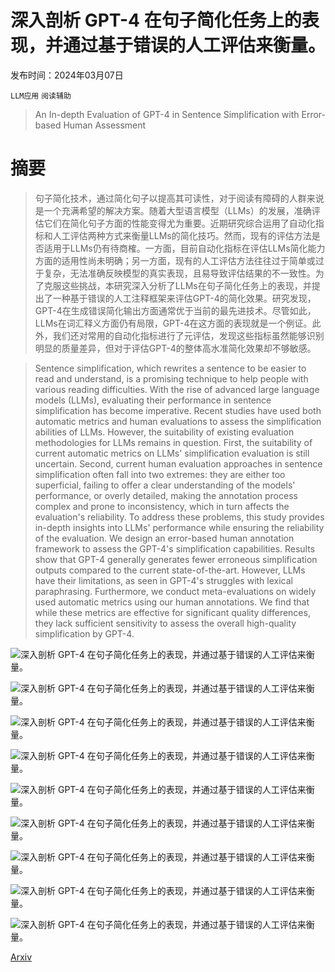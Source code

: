 # 深入剖析 GPT-4 在句子简化任务上的表现，并通过基于错误的人工评估来衡量。

发布时间：2024年03月07日

`LLM应用` `阅读辅助`

> An In-depth Evaluation of GPT-4 in Sentence Simplification with Error-based Human Assessment

# 摘要

> 句子简化技术，通过简化句子以提高其可读性，对于阅读有障碍的人群来说是一个充满希望的解决方案。随着大型语言模型（LLMs）的发展，准确评估它们在简化句子方面的性能变得尤为重要。近期研究综合运用了自动化指标和人工评估两种方式来衡量LLMs的简化技巧。然而，现有的评估方法是否适用于LLMs仍有待商榷。一方面，目前自动化指标在评估LLMs简化能力方面的适用性尚未明确；另一方面，现有的人工评估方法往往过于简单或过于复杂，无法准确反映模型的真实表现，且易导致评估结果的不一致性。为了克服这些挑战，本研究深入分析了LLMs在句子简化任务上的表现，并提出了一种基于错误的人工注释框架来评估GPT-4的简化效果。研究发现，GPT-4在生成错误简化输出方面通常优于当前的最先进技术。尽管如此，LLMs在词汇释义方面仍有局限，GPT-4在这方面的表现就是一个例证。此外，我们还对常用的自动化指标进行了元评估，发现这些指标虽然能够识别明显的质量差异，但对于评估GPT-4的整体高水准简化效果却不够敏感。

> Sentence simplification, which rewrites a sentence to be easier to read and understand, is a promising technique to help people with various reading difficulties. With the rise of advanced large language models (LLMs), evaluating their performance in sentence simplification has become imperative. Recent studies have used both automatic metrics and human evaluations to assess the simplification abilities of LLMs. However, the suitability of existing evaluation methodologies for LLMs remains in question. First, the suitability of current automatic metrics on LLMs' simplification evaluation is still uncertain. Second, current human evaluation approaches in sentence simplification often fall into two extremes: they are either too superficial, failing to offer a clear understanding of the models' performance, or overly detailed, making the annotation process complex and prone to inconsistency, which in turn affects the evaluation's reliability. To address these problems, this study provides in-depth insights into LLMs' performance while ensuring the reliability of the evaluation. We design an error-based human annotation framework to assess the GPT-4's simplification capabilities. Results show that GPT-4 generally generates fewer erroneous simplification outputs compared to the current state-of-the-art. However, LLMs have their limitations, as seen in GPT-4's struggles with lexical paraphrasing. Furthermore, we conduct meta-evaluations on widely used automatic metrics using our human annotations. We find that while these metrics are effective for significant quality differences, they lack sufficient sensitivity to assess the overall high-quality simplification by GPT-4.

![深入剖析 GPT-4 在句子简化任务上的表现，并通过基于错误的人工评估来衡量。](../../../paper_images/2403.04963/x1.png)

![深入剖析 GPT-4 在句子简化任务上的表现，并通过基于错误的人工评估来衡量。](../../../paper_images/2403.04963/x2.png)

![深入剖析 GPT-4 在句子简化任务上的表现，并通过基于错误的人工评估来衡量。](../../../paper_images/2403.04963/x3.png)

![深入剖析 GPT-4 在句子简化任务上的表现，并通过基于错误的人工评估来衡量。](../../../paper_images/2403.04963/x4.png)

![深入剖析 GPT-4 在句子简化任务上的表现，并通过基于错误的人工评估来衡量。](../../../paper_images/2403.04963/x5.png)

![深入剖析 GPT-4 在句子简化任务上的表现，并通过基于错误的人工评估来衡量。](../../../paper_images/2403.04963/x6.png)

![深入剖析 GPT-4 在句子简化任务上的表现，并通过基于错误的人工评估来衡量。](../../../paper_images/2403.04963/x7.png)

![深入剖析 GPT-4 在句子简化任务上的表现，并通过基于错误的人工评估来衡量。](../../../paper_images/2403.04963/x8.png)

![深入剖析 GPT-4 在句子简化任务上的表现，并通过基于错误的人工评估来衡量。](../../../paper_images/2403.04963/x9.png)

[Arxiv](https://arxiv.org/abs/2403.04963)